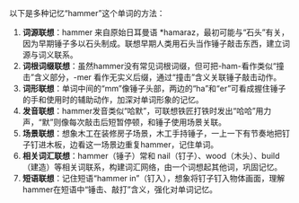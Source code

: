 以下是多种记忆“hammer”这个单词的方法：
1. **词源联想**：hammer 来自原始日耳曼语 *hamaraz，最初可能与“石头”有关，因为早期锤子多以石头制成。联想早期人类用石头当作锤子敲击东西，建立词源与词义联系。
2. **词根词缀联想**：虽然hammer没有常见词根词缀，但可把-ham-看作类似“撞击”含义部分，-mer 看作无实义后缀，通过“撞击”含义关联锤子敲击动作。
3. **词形联想**：单词中间的“mm”像锤子头部，两边的“ha”和“er”可看成握住锤子的手和使用时的辅助动作，加深对单词形象的记忆。
4. **发音联想**：hammer发音类似“哈默”，可联想铁匠打铁时发出“哈哈”用力声，“默”则像每次敲击后短暂停顿，和锤子使用场景关联。
5. **场景联想**：想象木工在装修房子场景，木工手持锤子，一上一下有节奏地把钉子钉进木板，边看这一场景边重复hammer，记住单词。
6. **相关词汇联想**：hammer（锤子）常和 nail（钉子）、wood（木头）、build（建造）等相关词联系，构建词汇网络，由一个词想起其他词，巩固记忆。
7. **短语联想**：记住短语“hammer in”（钉入），想象将钉子钉入物体画面，理解hammer在短语中“锤击、敲打”含义，强化对单词记忆。 